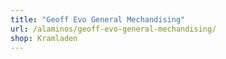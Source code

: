 ```yaml
---
title: "Geoff Evo General Mechandising"
url: /alaminos/geoff-evo-general-mechandising/
shop: Kramladen
---
```

